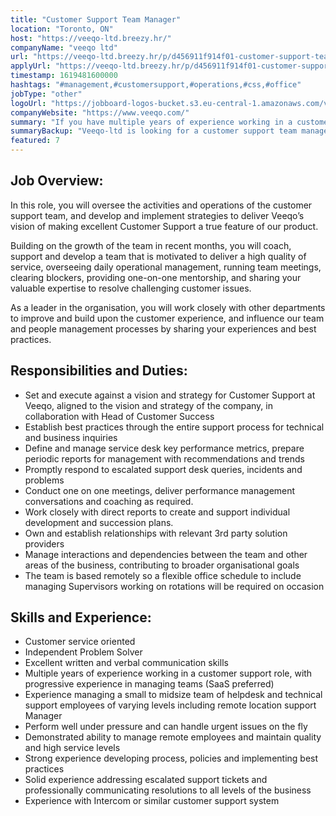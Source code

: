 ```yaml
---
title: "Customer Support Team Manager"
location: "Toronto, ON"
host: "https://veeqo-ltd.breezy.hr/"
companyName: "veeqo ltd"
url: "https://veeqo-ltd.breezy.hr/p/d456911f914f01-customer-support-team-manager"
applyUrl: "https://veeqo-ltd.breezy.hr/p/d456911f914f01-customer-support-team-manager/apply"
timestamp: 1619481600000
hashtags: "#management,#customersupport,#operations,#css,#office"
jobType: "other"
logoUrl: "https://jobboard-logos-bucket.s3.eu-central-1.amazonaws.com/veeqo-ltd"
companyWebsite: "https://www.veeqo.com/"
summary: "If you have multiple years of experience working in a customer support role, with progressive experience in managing teams, Veeqo is looking for someone with your knowledge."
summaryBackup: "Veeqo-ltd is looking for a customer support team manager that has experience in: #management, #operations, #css."
featured: 7
---
```


## Job Overview:

In this role, you will oversee the activities and operations of the customer support team, and develop and implement strategies to deliver Veeqo’s vision of making excellent Customer Support a true feature of our product.

Building on the growth of the team in recent months, you will coach, support and develop a team that is motivated to deliver a high quality of service, overseeing daily operational management, running team meetings, clearing blockers, providing one-on-one mentorship, and sharing your valuable expertise to resolve challenging customer issues.

As a leader in the organisation, you will work closely with other departments to improve and build upon the customer experience, and influence our team and people management processes by sharing your experiences and best practices.

## Responsibilities and Duties:

*   Set and execute against a vision and strategy for Customer Support at Veeqo, aligned to the vision and strategy of the company, in collaboration with Head of Customer Success
*   Establish best practices through the entire support process for technical and business inquiries
*   Define and manage service desk key performance metrics, prepare periodic reports for management with recommendations and trends
*   Promptly respond to escalated support desk queries, incidents and problems
*   Conduct one on one meetings, deliver performance management conversations and coaching as required.
*   Work closely with direct reports to create and support individual development and succession plans.
*   Own and establish relationships with relevant 3rd party solution providers
*   Manage interactions and dependencies between the team and other areas of the business, contributing to broader organisational goals
*   The team is based remotely so a flexible office schedule to include managing Supervisors working on rotations will be required on occasion

## Skills and Experience:

*   Customer service oriented
*   Independent Problem Solver
*   Excellent written and verbal communication skills
*   Multiple years of experience working in a customer support role, with progressive experience in managing teams (SaaS preferred)
*   Experience managing a small to midsize team of helpdesk and technical support employees of varying levels including remote location support Manager
*   Perform well under pressure and can handle urgent issues on the fly
*   Demonstrated ability to manage remote employees and maintain quality and high service levels
*   Strong experience developing process, policies and implementing best practices
*   Solid experience addressing escalated support tickets and professionally communicating resolutions to all levels of the business
*   Experience with Intercom or similar customer support system
